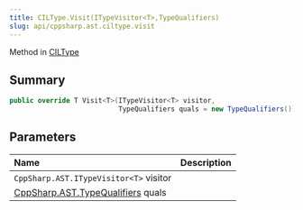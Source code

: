 ```yaml
---
title: CILType.Visit(ITypeVisitor<T>,TypeQualifiers)
slug: api/cppsharp.ast.ciltype.visit
---
```

Method in [CILType](/api/cppsharp/ast/ciltype)

## Summary



```csharp
public override T Visit<T>(ITypeVisitor<T> visitor,
                           TypeQualifiers quals = new TypeQualifiers())
```

## Parameters

|Name|Description|
|:---|:---|
|`CppSharp.AST.ITypeVisitor<T>` visitor||
|[CppSharp.AST.TypeQualifiers](/api/cppsharp/ast/typequalifiers) quals||

